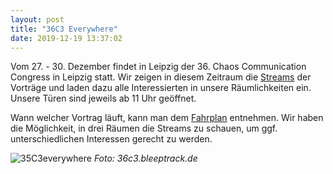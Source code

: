 ```yaml
---
layout: post
title: "36C3 Everywhere"
date: 2019-12-19 13:37:02
---
```

Vom 27. - 30. Dezember findet in Leipzig der 36. Chaos Communication Congress in Leipzig statt. Wir zeigen in diesem Zeitraum die [Streams](https://media.ccc.de) der Vorträge und laden dazu alle Interessierten in unsere Räumlichkeiten ein. Unsere Türen sind jeweils ab 11 Uhr geöffnet.

Wann welcher Vortrag läuft, kann man dem [Fahrplan](https://fahrplan.events.ccc.de/congress/2019/Fahrplan) entnehmen. Wir haben die Möglichkeit, in drei Räumen die Streams zu schauen, um ggf. unterschiedlichen Interessen gerecht zu werden.

![35C3everywhere](/media/2019-12-19/2019-12-19-36c3-everywhere.png)
*Foto: 36c3.bleeptrack.de*
